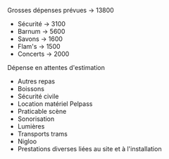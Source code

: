 Grosses dépenses prévues -> 13800
- Sécurité -> 3100
- Barnum -> 5600
- Savons -> 1600
- Flam's -> 1500
- Concerts -> 2000

Dépense en attentes d'estimation
- Autres repas
- Boissons
- Sécurité civile
- Location matériel Pelpass
- Praticable scène
- Sonorisation
- Lumières
- Transports trams
- Nigloo
- Prestations diverses liées au site et à l'installation